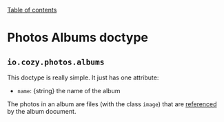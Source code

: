 [Table of contents](README.md#table-of-contents)

# Photos Albums doctype

## `io.cozy.photos.albums`

This doctype is really simple. It just has one attribute:

- `name`: {string} the name of the album

The photos in an album are files (with the class `image`) that are [referenced](https://cozy.github.io/cozy-stack/references-docs-in-vfs.html) by the album document.
